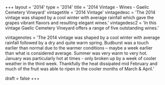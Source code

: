 +++
layout = '2014'
type = '2014'
title = '2014 Vintage - Wines - Gaelic Cemetery Vineyard'
vintagetitle = '2014 Vintage'
vintagedesc = 'The 2014 vintage was shaped by a cool winter with average rainfall which gave the grapes vibrant flavors and resulting elegant wines.'
vintagedesc2 = 'In this vintage Gaelic Cemetery Vineyard offers a range of five outstanding wines.'


vintagenotes = 'The 2014 vintage was shaped by a cool winter with average rainfall followed by a dry and quite warm spring. Budburst was a touch earlier than normal due to the warmer conditions – maybe a week earlier than what is considered average. Summer was very warm to very hot. January was particularly hot at times - only broken up by a week of cooler weather in the third week. Thankfully the heat dissipated mid February and much of the fruit was able to ripen in the cooler months of March & April.'

draft = false
+++